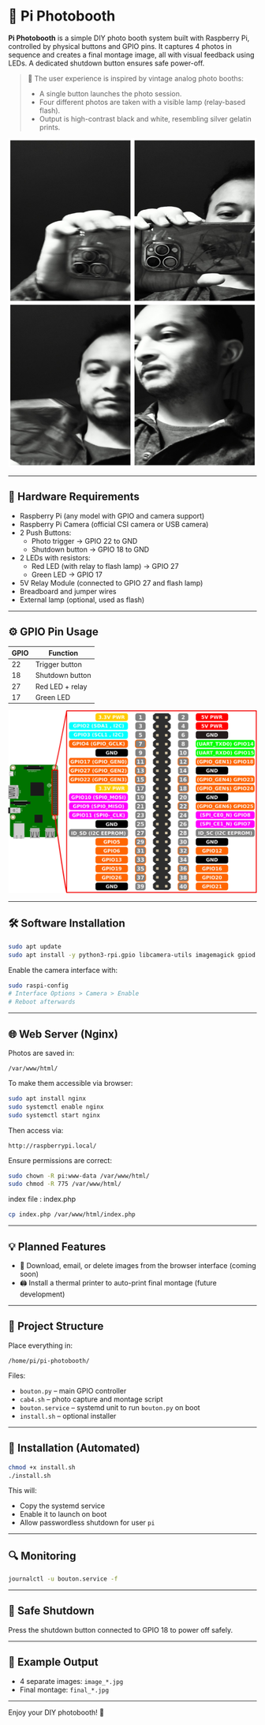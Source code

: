 # 📸 Pi Photobooth

**Pi Photobooth** is a simple DIY photo booth system built with Raspberry Pi, controlled by physical buttons and GPIO pins. It captures 4 photos in sequence and creates a final montage image, all with visual feedback using LEDs. A dedicated shutdown button ensures safe power-off.

> 🧾 The user experience is inspired by vintage analog photo booths:
> - A single button launches the photo session.
> - Four different photos are taken with a visible lamp (relay-based flash).
> - Output is high-contrast black and white, resembling silver gelatin prints.

![Photobooth exemple](img-readme/image_20250610_230504.jpg)

---

## 🔧 Hardware Requirements

- Raspberry Pi (any model with GPIO and camera support)
- Raspberry Pi Camera (official CSI camera or USB camera)
- 2 Push Buttons:
  - Photo trigger → GPIO 22 to GND
  - Shutdown button → GPIO 18 to GND
- 2 LEDs with resistors:
  - Red LED (with relay to flash lamp) → GPIO 27
  - Green LED → GPIO 17
- 5V Relay Module (connected to GPIO 27 and flash lamp)
- Breadboard and jumper wires
- External lamp (optional, used as flash)

---

## ⚙️ GPIO Pin Usage

| GPIO | Function           |
|------|--------------------|
| 22   | Trigger button     |
| 18   | Shutdown button    |
| 27   | Red LED + relay    |
| 17   | Green LED          |

![Photobooth exemple](img-readme/kit_composants_GPIO_01.png)


---

## 🛠 Software Installation

```bash
sudo apt update
sudo apt install -y python3-rpi.gpio libcamera-utils imagemagick gpiod nginx
```

Enable the camera interface with:

```bash
sudo raspi-config
# Interface Options > Camera > Enable
# Reboot afterwards
```

---

## 🌐 Web Server (Nginx)

Photos are saved in:

```
/var/www/html/
```

To make them accessible via browser:

```bash
sudo apt install nginx
sudo systemctl enable nginx
sudo systemctl start nginx
```

Then access via:

```
http://raspberrypi.local/
```

Ensure permissions are correct:

```bash
sudo chown -R pi:www-data /var/www/html/
sudo chmod -R 775 /var/www/html/
```


index file : index.php

```bash
cp index.php /var/www/html/index.php
```

---

## 💡 Planned Features

- 📨 Download, email, or delete images from the browser interface (coming soon)
- 🖨️ Install a thermal printer to auto-print final montage (future development)

---

## 📁 Project Structure

Place everything in:

```
/home/pi/pi-photobooth/
```

Files:
- `bouton.py` – main GPIO controller
- `cab4.sh` – photo capture and montage script
- `bouton.service` – systemd unit to run `bouton.py` on boot
- `install.sh` – optional installer

---

## 🚀 Installation (Automated)

```bash
chmod +x install.sh
./install.sh
```

This will:
- Copy the systemd service
- Enable it to launch on boot
- Allow passwordless shutdown for user `pi`

---

## 🔍 Monitoring

```bash
journalctl -u bouton.service -f
```

---

## 🛑 Safe Shutdown

Press the shutdown button connected to GPIO 18 to power off safely.

---

## 📂 Example Output

- 4 separate images: `image_*.jpg`
- Final montage: `final_*.jpg`

---

Enjoy your DIY photobooth! 🎉
